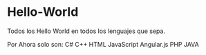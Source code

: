 # Hello-World
Todos los Hello World en todos los lenguajes que sepa.

Por Ahora solo son:
C#
C++
HTML
JavaScript
Angular.js
PHP
JAVA

